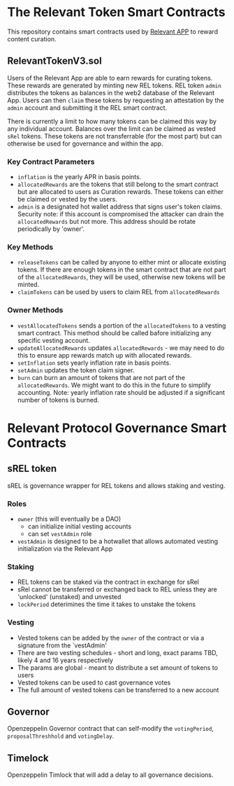 # The Relevant Token Smart Contracts

This repository contains smart contracts used by [Relevant APP](https://relevant.community) to reward content curation.

## RelevantTokenV3.sol

Users of the Relevant App are able to earn rewards for curating tokens. These rewards are generated by minting new REL tokens. REL token `admin` distributes the tokens as balances in the web2 database of the Relevant App. Users can then `claim` these tokens by requesting an attestation by the `admin` account and submitting it the REL smart contract.

There is currently a limit to how many tokens can be claimed this way by any individual account. Balances over the limit can be claimed as vested `sRel` tokens. These tokens are not transferrable (for the most part) but can otherwise be used for governance and within the app.

### Key Contract Parameters

- `inflation` is the yearly APR in basis points.
- `allocatedRewards` are the tokens that still belong to the smart contract but are allocated to users as Curation rewards. These tokens can either be claimed or vested by the users.
- `admin` is a designated hot wallet address that signs user's token claims. Security note: if this account is compromised the attacker can drain the `allocatedRewards` but not more. This address should be rotate periodically by 'owner'.

### Key Methods

- `releaseTokens` can be called by anyone to either mint or allocate existing tokens. If there are enough tokens in the smart contract that are not part of the `allocatedRewards`, they will be used, otherwise new tokens will be minted.
- `claimTokens` can be used by users to claim REL from `allocatedRewards`

### Owner Methods

- `vestAllocatedTokens` sends a portion of the `allocatedTokens` to a vesting smart contract. This method should be called bafore initializing any specific vesting account.
- `updateAllocatedRewards` updates `allocatedRewards` - we may need to do this to ensure app rewards match up with allocated rewards.
- `setInflation` sets yearly inflation rate in basis points.
- `setAdmin` updates the token claim signer.
- `burn` can burn an amount of tokens that are not part of the `allocatedRewards`. We might want to do this in the future to simplify accounting. Note: yearly inflation rate should be adjusted if a significant number of tokens is burned.

# Relevant Protocol Governance Smart Contracts

## sREL token

sREL is governance wrapper for REL tokens and allows staking and vesting.

### Roles

- `owner` (this will eventually be a DAO)
  - can initialize initial vesting accounts
  - can set `vestAdmin` role
- `vestAdmin` is designed to be a hotwallet that allows automated vesting initialization via the Relevant App

### Staking

- REL tokens can be staked via the contract in exchange for sRel
- sRel cannot be transferred or exchanged back to REL unless they are 'unlocked' (unstaked) and unvested
- `lockPeriod` deterimines the time it takes to unstake the tokens

### Vesting

- Vested tokens can be added by the `owner` of the contract or via a signature from the `vestAdmin'
- There are two vesting schedules - short and long, exact params TBD, likely 4 and 16 years respectively
- The params are global - meant to distribute a set amount of tokens to users
- Vested tokens can be used to cast governance votes
- The full amount of vested tokens can be transferred to a new account

## Governor

Openzeppelin Governor contract that can self-modify the `votingPeriod`, `proposalThreshhold` and `votingDelay`.

## Timelock

Openzeppelin Timlock that will add a delay to all governance decisions.
